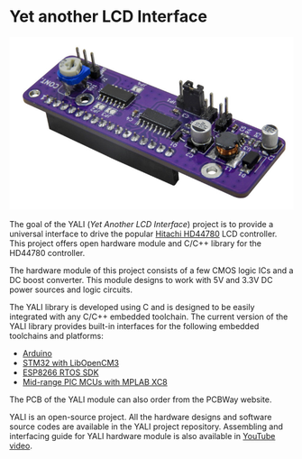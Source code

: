 Yet another LCD Interface
=========================

[![YALI Hardware Module](resources/lcd-cnt-module-small.jpg)](https://youtu.be/gdLx3jKWsBA)

The goal of the YALI (*Yet Another LCD Interface*) project is to provide a universal interface to drive the popular [Hitachi HD44780](https://en.wikipedia.org/wiki/Hitachi_HD44780_LCD_controller) LCD controller. This project offers open hardware module and C/C++ library for the HD44780 controller.

The hardware module of this project consists of a few CMOS logic ICs and a DC boost converter. This module designs to work with 5V and 3.3V DC power sources and logic circuits.

The YALI library is developed using C and is designed to be easily integrated with any C/C++ embedded toolchain. The current version of the YALI library provides built-in interfaces for the following embedded toolchains and platforms:

 - [Arduino](https://www.arduino.cc)
 - [STM32 with LibOpenCM3](https://github.com/libopencm3)
 - [ESP8266 RTOS SDK](https://github.com/espressif/ESP8266_RTOS_SDK)
 - [Mid-range PIC MCUs with MPLAB XC8](https://www.microchip.com/en-us/tools-resources/develop/mplab-xc-compilers)
 
The PCB of the YALI module can also order from the PCBWay website.

YALI is an open-source project. All the hardware designs and software source codes are available in the YALI project repository. Assembling and interfacing guide for YALI hardware module is also available in [YouTube video](https://youtu.be/gdLx3jKWsBA).
